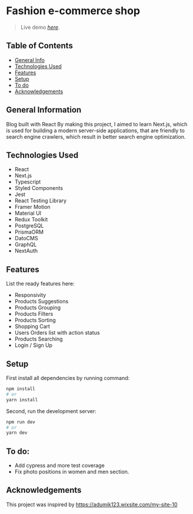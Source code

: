 # Fashion e-commerce shop
> Live demo [_here_](https://e-commerce-seven-red.vercel.app/). <!-- If you have the project hosted somewhere, include the link here. -->


## Table of Contents
* [General Info](#general-information)
* [Technologies Used](#technologies-used)
* [Features](#features)
* [Setup](#setup)
* [To do](#to-do)
* [Acknowledgements](#acknowledgements)
<!-- * [License](#license) -->


## General Information

Blog built with React By making this project, I aimed to learn Next.js, which is used for 
building a modern server-side applications, that are friendly
to search engine crawlers, which result in better search engine optimization.



## Technologies Used
- React
- Next.js
- Typescript
- Styled Components
- Jest
- React Testing Library
- Framer Motion
- Material UI
- Redux Toolkit
- PostgreSQL
- PrismaORM
- DatoCMS
- GraphQL
- NextAuth


## Features
List the ready features here:
- Responsivity
- Products Suggestions
- Products Grouping
- Products Filters
- Products Sorting
- Shopping Cart
- Users Orders list with action status 
- Products Searching
- Login / Sign Up


## Setup
First install all dependencies by running command:
```bash
npm install
# or
yarn install
```
Second, run the development server:

```bash
npm run dev
# or
yarn dev
```



## To do:
- Add cypress and more test coverage
- Fix photo positions in women and men section.


## Acknowledgements
This project was inspired by https://adumik123.wixsite.com/my-site-10
